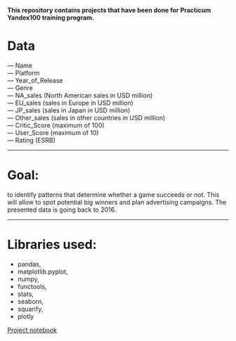 **This repository contains projects that have been done for Practicum Yandex100 training program.**

# Data

— Name <br>
— Platform <br>
— Year_of_Release <br>
— Genre <br>
— NA_sales (North American sales in USD million) <br>
— EU_sales (sales in Europe in USD million)<br>
— JP_sales (sales in Japan in USD million) <br>
— Other_sales (sales in other countries in USD million) <br>
— Critic_Score (maximum of 100)<br>
— User_Score (maximum of 10)<br>
— Rating (ESRB)<br>

____

# Goal:
to identify patterns that determine whether a game succeeds or not. This will allow to spot potential big winners and plan advertising campaigns.
The presented data is going back to 2016.
____

# Libraries used:
- pandas, 
- matplotlib.pyplot, 
- numpy, 
- functools, 
- stats, 
- seaborn, 
- squarify, 
- plotly

[Project notebook](https://ulfsky.github.io/games_and_platforms/games_and_platforms.html)

